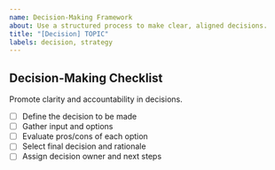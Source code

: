 ```yaml
---
name: Decision-Making Framework
about: Use a structured process to make clear, aligned decisions.
title: "[Decision] TOPIC"
labels: decision, strategy
---
```


## Decision-Making Checklist
Promote clarity and accountability in decisions.

- [ ] Define the decision to be made  
- [ ] Gather input and options  
- [ ] Evaluate pros/cons of each option  
- [ ] Select final decision and rationale  
- [ ] Assign decision owner and next steps  
